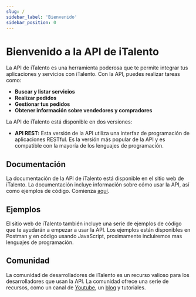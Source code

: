 ```yaml
---
slug: /
sidebar_label: 'Bienvenido'
sidebar_position: 0
---
```


# Bienvenido a la API de iTalento

La API de iTalento es una herramienta poderosa que te permite integrar tus aplicaciones y servicios con iTalento. Con la API, puedes realizar tareas como:

* **Buscar y listar servicios**
* **Realizar pedidos**
* **Gestionar tus pedidos**
* **Obtener información sobre vendedores y compradores**

La API de iTalento está disponible en dos versiones:

* **API REST:** Esta versión de la API utiliza una interfaz de programación de aplicaciones RESTful. Es la versión más popular de la API y es compatible con la mayoría de los lenguajes de programación.


## Documentación

La documentación de la API de iTalento está disponible en el sitio web de iTalento. La documentación incluye información sobre cómo usar la API, así como ejemplos de código. Comienza [aquí](api/comenzando/getting-started).

## Ejemplos

El sitio web de iTalento también incluye una serie de ejemplos de código que te ayudarán a empezar a usar la API. Los ejemplos están disponibles en Postman y en código usando JavaScript, proximamente incluiremos mas lenguajes de programación.

## Comunidad

La comunidad de desarrolladores de iTalento es un recurso valioso para los desarrolladores que usan la API. La comunidad ofrece una serie de recursos, como un canal de [Youtube](https://www.youtube.com/channel/UCvjCcnsGpzyOhQtm9FLoNJg), un [blog](https://blog.italento.shop) y tutoriales.
